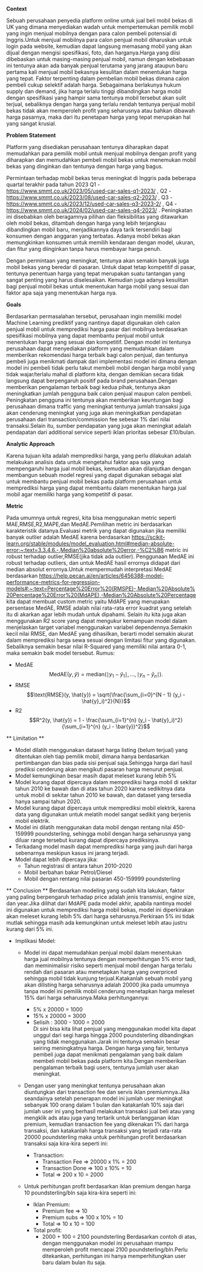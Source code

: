 **Context**

Sebuah perusahaan penyedia platform online untuk jual beli mobil bekas di UK yang dimana menyediakan wadah untuk mempertemukan pemilik mobil yang ingin menjual mobilnya dengan para calon pembeli potensial di Inggris.Untuk menjual mobilnya para calon penjual mobil diharuskan untuk login pada website, kemudian dapat langsung memasang mobil yang akan dijual dengan mengisi spesifikasi, foto, dan harganya.Harga yang diisi dibebaskan untuk masing-masing penjual mobil, namun dengan kebebasan ini tentunya akan ada banyak penjual terutama yang jarang ataupun baru pertama kali menjual mobil bekasnya kesulitan dalam menentukan harga yang tepat. Faktor terpenting dalam pembelian mobil bekas dimana calon pembeli cukup selektif adalah harga. Sebagaimana berlakunya hukum supply dan demand, jika harga terlalu tinggi dibandingkan harga mobil dengan spesifikasi yang hampir sama tentunya mobil tersebut akan sulit terjual, sebaliknya dengan harga yang terlalu rendah tentunya penjual mobil bekas tidak akan memperoleh profit yang seharusnya atau bahkan dibawah harga pasarnya, maka dari itu penetapan harga yang tepat merupakan hal yang sangat krusial.


**Problem Statement**

Platform yang disediakan perusahaan tentunya diharapkan dapat memudahkan para pemilik mobil untuk menjual mobilnya dengan profit yang diharapkan dan memudahkan pembeli mobil bekas untuk menemukan mobil bekas yang dinginkan dan tentunya dengan harga yang bagus.

Permintaan terhadap mobil bekas terus meningkat di Inggris pada beberapa quartal terakhir pada tahun 2023 Q1 - https://www.smmt.co.uk/2023/05/used-car-sales-q1-2023/ , Q2 - https://www.smmt.co.uk/2023/08/used-car-sales-q2-2023/ , Q3 - https://www.smmt.co.uk/2023/12/used-car-sales-q3-2023-2/ , Q4 - https://www.smmt.co.uk/2024/02/used-car-sales-q4-2023/ . Peningkatan ini disebabkan oleh beragamnya pilihan dan fleksibilitas yang ditawarkan oleh mobil bekas, ditambah dengan harga yang lebih terjangkau dibandingkan mobil baru, menjadikannya daya tarik tersendiri bagi konsumen dengan anggaran yang terbatas. Adanya mobil bekas akan memungkinkan konsumen untuk memilih kendaraan dengan model, ukuran, dan fitur yang diinginkan tanpa harus membayar harga penuh.

Dengan permintaan yang meningkat, tentunya akan semakin banyak juga mobil bekas yang beredar di pasaran. Untuk dapat tetap kompetitif di pasar, tentunya penentuan harga yang tepat merupakan suatu tantangan yang sangat penting yang harus diselesaikan.
Kemudian juga adanya kesulitan bagi penjual mobil bekas untuk menentukan harga mobil yang sesuai dan faktor apa saja yang menentukan harga nya.

**Goals**

Berdasarkan permasalahan tersebut, perusahaan ingin memiliki model Machine Learning prediktif yang nantinya dapat digunakan oleh calon penjual mobil untuk memprediksi harga pasar dari mobilnya berdasarkan spesifikasi mobilnya yang dapat membantu penjual mobil untuk menentukan harga yang sesuai dan kompetitif.
Dengan model ini tentunya perusahaan dapat menyediakan platform yang memudahkan dalam memberikan rekomendasi harga terbaik bagi calon penjual, dan tentunya pembeli juga menikmati dampak dari implementasi model ini dimana dengan model ini pembeli tidak perlu takut membeli mobil dengan harga mobil yang tidak wajar/terlalu mahal di platform kita, dengan demikian secara tidak langsung dapat berpengaruh positif pada brand perusahaan.Dengan memberikan pengalaman terbaik bagi kedua pihak, tentunya akan meningkatkan jumlah pengguna baik calon penjual maupun calon pembeli. Peningkatan pengguna ini tentunya akan memberikan keuntungan bagi perusahaan dimana traffic yang meningkat tentunya jumlah transaksi juga akan cenderung meningkat yang juga akan meningkatkan pendapatan perusahaan dari transaction/commission fee sebesar 1% dari nilai transaksi.Selain itu, sumber pendapatan yang juga akan meningkat adalah pendapatan dari additional service seperti iklan prioritas sebesar £10/bulan.


**Analytic Approach**

Karena tujuan kita adalah memprediksi harga, yang perlu dilakukan adalah melakukan analisis data untuk mengetahui faktor apa saja yang mempengaruhi harga jual mobil bekas, kemudian akan dilanjutkan dengan membangun sebuah model regresi yang dapat digunakan sebagai alat untuk membantu penjual mobil bekas pada platform perusahaan untuk memprediksi harga yang dapat membantu dalam menentukan harga jual mobil agar memiliki harga yang kompetitif di pasar.

**Metric**

Pada umumnya untuk regresi, kita bisa menggunakan metric seperti MAE,RMSE,R2,MAPE,dan MedAE.Pemilihan metric ini berdasarkan karakteristik datanya.Evaluasi metrik yang dapat digunakan jika memiliki banyak outlier adalah MedAE karena berdasarkan https://scikit-learn.org/stable/modules/model_evaluation.html#median-absolute-error:~:text=3.3.4.6.-,Median%20absolute%20error,-%C2%B6 metric ini robust terhadap outlier,RMSE(jika tidak ada outlier). Penggunaan MedAE ini robust terhadap outliers, dan untuk MedAE hasil errornya didapat dari median absolut errornya.Untuk mempermudah interpretasi MedAE berdasarkan https://help.pecan.ai/en/articles/6456388-model-performance-metrics-for-regression-models#:~:text=Percentage%20Error%20(RMSPE)-,Median%20Absolute%20Percentage%20Error%20(MdAPE),-Median%20Absolute%20Percentage kita dapat membuat custom metric yaitu MdAPE yang merupakan persentase MedAE, RMSE adalah nilai rata-rata error kuadrat yang setelah itu di akarkan agar lebih mudah untuk dipahami. Selain itu kita juga akan menggunakan R2 score yang dapat mengukur kemampuan model dalam menjelaskan target variabel menggunakan variabel dependennya.Semakin kecil nilai RMSE, dan MedAE yang dihasilkan, berarti model semakin akurat dalam memprediksi harga sewa sesuai dengan limitasi fitur yang digunakan. Sebaliknya semakin besar nilai R-Squared yang memiliki nilai antara 0-1, maka semakin baik model tersebut.
Rumus:
- MedAE
$$\text{MedAE}(y, \hat{y}) = \text{median}(\mid y_1 - \hat{y}_1 \mid, \ldots, \mid y_n - \hat{y}_n \mid).$$
- RMSE
$$\text{RMSE}(y, \hat{y}) = \sqrt{\frac{\sum_{i=0}^{N - 1} (y_i - \hat{y}_i)^2}{N}}$$
- R2
$$R^2(y, \hat{y}) = 1 - \frac{\sum_{i=1}^{n} (y_i - \hat{y}_i)^2}{\sum_{i=1}^{n} (y_i - \bar{y})^2}$$


** Limitation **

- Model dilatih menggunakan dataset harga listing (belum terjual) yang ditentukan oleh tiap pemilik mobil, dimana hanya berdasarkan pertimbangan dan bias pada sisi penjual saja.Sehingga harga dari hasil prediksi cenderung akan mengikuti pasaran harga menurut penjual.
- Model kemungkinan besar masih dapat meleset kurang lebih 5%
- Model kurang dapat dipercaya dalam memprediksi harga mobil di sekitar tahun 2010 ke bawah dan di atas tahun 2020 karena sedikitnya data untuk mobil di sekitar tahun 2010 ke bawah, dan dataset yang tersedia hanya sampai tahun 2020.
- Model kurang dapat dipercaya untuk memprediksi mobil elektrik, karena data yang digunakan untuk melatih model sangat sedikit yang berjenis mobil elektrik.
- Model ini dilatih menggunakan data mobil dengan rentang nilai 450-159999 poundsterling, sehingga mobil dengan harga seharusnya yang diluar range tersebut kurang dapat dipercaya prediksinya.
- Terkadang model masih dapat memprediksi harga yang jauh dari harga sebenarnya meskipun kasus ini jarang terjadi.
- Model dapat lebih dipercaya jika:
    * Tahun registrasi di antara tahun 2010-2020
    * Mobil berbahan bakar Petrol/Diesel
    * Mobil dengan rentang nilai pasaran 450-159999 poundsterling

 ** Conclusion **
 Berdasarkan modeling yang sudah kita lakukan, faktor yang paling berpengaruh terhadap price adalah jenis transmisi, engine size, dan year.Jika dilihat dari MdAPE pada model akhir, apabila nantinya model ini digunakan untuk memprediksi harga mobil bekas, model ini diperkirakan akan meleset kurang lebih 5% dari harga seharusnya.Perkiraan 5% ini tidak mutlak sehingga masih ada kemungkinan untuk meleset lebih atau justru kurang dari 5% ini.
* Implikasi Model:
  - Model ini dapat memudahkan penjual mobil dalam menentukan harga jual mobilnya tentunya dengan memperhitungan 5% error tadi, dan meminimalisir risiko seperti menjual mobil dengan harga terlalu rendah dari pasaran atau menetapkan harga yang overpriced sehingga mobil tidak kunjung terjual.Katakanlah sebuah mobil yang akan dilisting harga seharusnya adalah 20000 jika pada umumnya tanpa model ini pemilik mobil cenderung menetapkan harga meleset 15% dari harga seharusnya.Maka perhitungannya:
      * 5% x 20000 = 1000
      * 15% x 20000 = 3000
      * Selisih : 3000 - 1000 = 2000  
  Di sini bisa kita lihat penjual yang menggunakan model kita dapat unggul dari segi harga hingga 2000 poundsterling dibandingkan yang tidak menggunakan.Jarak ini tentunya semakin besar seiring meningkatnya harga.
  Dengan harga yang fair, tentunya pembeli juga dapat menikmati pengalaman yang baik dalam membeli mobil bekas pada platform kita.Dengan memberikan pengalaman terbaik bagi users, tentunya jumlah user akan meningkat.

  - Dengan user yang meningkat tentunya perusahaan akan diuntungkan dari transaction fee dan servis iklan premiumnya.Jika seandainya setelah penerapan model ini jumlah user meningkat sebanyak 100 orang dalam 1 bulan dan katakanlah 10% saja dari jumlah user ini yang berhasil melakukan transaksi jual beli atau yang mengklik ads atau juga yang tertarik untuk berlangganan iklan premium, kemudian transaction fee yang dikenakan 1% dari harga transaksi, dan katakanlah harga transaksi yang terjadi rata-rata 20000 poundsterling maka untuk perhitungan profit berdasarkan transaksi saja kira-kira seperti ini:
    * Transaction:
        - Transaction Fee => 20000 x 1% = 200
        - Transaction Done => 100 x 10% = 10
        - Total => 200 x 10 = 2000
  - Untuk perhitungan profit berdasarkan iklan premium dengan harga 10 poundsterling/bln saja kira-kira seperti ini:
    * Iklan Premium:
        - Premium fee => 10
        - Premium subs => 100 x 10% = 10
        - Total => 10 x 10 = 100
    * Total profit:
        - 2000 + 100 = 2100 poundsterling
  Berdasarkan contoh di atas, dengan menggunakan model ini perusahaan mampu memperoleh profit mencapai 2100 poundsterling/bln.Perlu ditekankan, perhitungan ini hanya memperhitungkan user baru dalam bulan itu saja.

